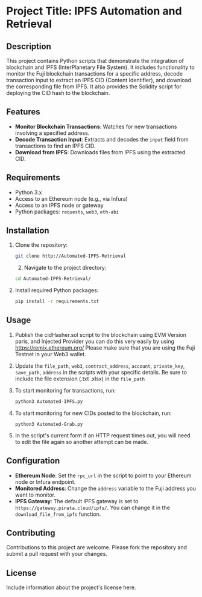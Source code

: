 # Project Title: IPFS Automation and Retrieval

## Description

This project contains Python scripts that demonstrate the integration of blockchain and IPFS (InterPlanetary File System). It includes functionality to monitor the Fuji blockchain transactions for a specific address, decode transaction input to extract an IPFS CID (Content Identifier), and download the corresponding file from IPFS. It also provides the Solidity script for deploying the CID hash to the blockchain.

## Features

- **Monitor Blockchain Transactions**: Watches for new transactions involving a specified address.
- **Decode Transaction Input**: Extracts and decodes the `input` field from transactions to find an IPFS CID.
- **Download from IPFS**: Downloads files from IPFS using the extracted CID.

## Requirements

- Python 3.x
- Access to an Ethereum node (e.g., via Infura)
- Access to an IPFS node or gateway
- Python packages: `requests`, `web3`, `eth-abi`

## Installation

1. Clone the repository:

   ```bash
   git clone http://Automated-IPFS-Retrieval
   ```

   2. Navigate to the project directory:

   ```bash
   cd Automated-IPFS-Retrieval/
   ```

2. Install required Python packages:

   ```bash
   pip install -r requirements.txt
   ```

## Usage

1. Publish the cidHasher.sol script to the blockchain using EVM Version paris, and Injected Provider you can do this very easily by using https://remix.ethereum.org/ Please make sure that you are using the Fuji Testnet in your Web3 wallet.

2. Update the `file_path`, `web3`, `contract_address`, `account`, `private_key`, `save_path`, `address` in the scripts with your specific details. Be sure to include the file extension (.txt .xlsx) in the `file_path`

3. To start monitoring for transactions, run:

   ```bash
   python3 Automated-IPFS.py
   ```

4. To start monitoring for new CIDs posted to the blockchain, run:

   ```
   python3 Automated-Grab.py
   ```

5. In the script's current form if an HTTP request times out, you will need to edit the file again so another attempt can be made.

## Configuration

- **Ethereum Node**: Set the `rpc_url` in the script to point to your Ethereum node or Infura endpoint.
- **Monitored Address**: Change the `address` variable to the Fuji address you want to monitor.
- **IPFS Gateway**: The default IPFS gateway is set to `https://gateway.pinata.cloud/ipfs/`. You can change it in the `download_file_from_ipfs` function.

## Contributing

Contributions to this project are welcome. Please fork the repository and submit a pull request with your changes.

## License

Include information about the project's license here.
